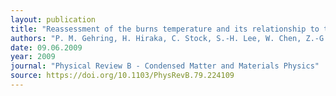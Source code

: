 ```yaml
---
layout: publication
title: "Reassessment of the burns temperature and its relationship to the diffuse scattering, lattice dynamics, and thermal expansion in relaxor pb (Mg<sub>1/3</sub>Nb<sub>2/3</sub>)O<sub>3</sub>"
authors: "P. M. Gehring, H. Hiraka, C. Stock, S.-H. Lee, W. Chen, Z.-G. Ye, S. B. Vakhrushev & Z. Chowdhuri"
date: 09.06.2009
year: 2009
journal: "Physical Review B - Condensed Matter and Materials Physics"
source: https://doi.org/10.1103/PhysRevB.79.224109
---
```

